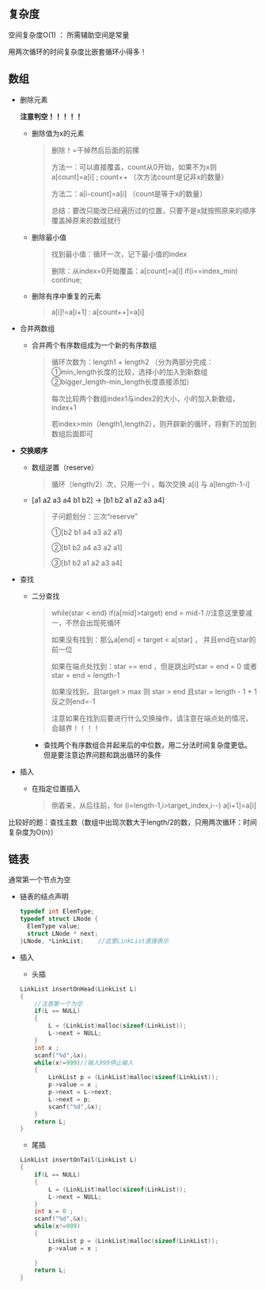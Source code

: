 ## 复杂度

空间复杂度O(1) ： 所需辅助空间是常量

用两次循环的时间复杂度比嵌套循环小得多！

## 数组

* 删除元素

  **注意判空！！！！！**

  * 删除值为x的元素

    > 删除！=干掉然后后面的前摞
    >
    > 方法一：可以直接覆盖，count从0开始，如果不为x则a[count]=a[i] ; count++    （次方法count是记非x的数量）
    >
    > 方法二：a[i-count]=a[i]   （count是等于x的数量）
    >
    > 总结：要改只能改已经遍历过的位置，只要不是x就按照原来的顺序覆盖掉原来的数组就行

  * 删除最小值

    > 找到最小值：循环一次，记下最小值的index
    >
    > 删除：从index=0开始覆盖：a[count]=a[i]    if(i==index_min) continue; 

  * 删除有序中重复的元素

    >a[i]!=a[i+1] : a[count++]=a[i]

* 合并两数组

  * 合并两个有序数组成为一个新的有序数组

    >循环次数为：length1 + length2 （分为两部分完成：①min_length长度的比较，选择小的加入到新数组②bigger_length-min_length长度直接添加）
    >
    >每次比较两个数组index1与index2的大小，小的加入新数组，index+1
    >
    >若index>min（length1,length2），则开辟新的循环，将剩下的加到数组后面即可

* **交换顺序**

  * 数组逆置（reserve）

    >循环（length/2）次，只用一个i ，每次交换 a[i] 与 a[length-1-i]

  * [a1 a2 a3 a4 b1 b2] -> [b1 b2 a1 a2 a3 a4]

    >子问题划分：三次“reserve”    
    >
    >①[b2 b1 a4 a3 a2 a1]
    >
    >②[b1 b2 a4 a3 a2 a1]
    >
    >③[b1 b2 a1 a2 a3 a4]

* 查找

  * 二分查找

    >while(star < end)     if(a[mid]>target)    end = mid-1     //注意这里要减一，不然会出现死循环
    >
    >如果没有找到：那么a[end] < target < a[star]  ， 并且end在star的前一位 
    >
    >如果在端点处找到：star == end ，但是跳出时star = end = 0 或者star = end = length-1
    >
    >如果没找到，且target > max 则 star > end 且star = length - 1 + 1反之则end=-1
    >
    >注意如果在找到后要进行什么交换操作，请注意在端点处的情况，会越界！！！！

    * 查找两个有序数组合并起来后的中位数，用二分法时间复杂度更低。但是要注意边界问题和跳出循环的条件

* 插入

  * 在指定位置插入

    >倒着来，从后往前，for (i=length-1,i>target_index,i--) a[i+1]=a[i]

比较好的题：查找主数（数组中出现次数大于length/2的数，只用两次循环：时间复杂度为O(n)）

## 链表

通常第一个节点为空

* 链表的结点声明

  ```c++
  typedef int ElemType;
  typedef struct LNode {
  	ElemType value;
  	struct LNode * next;
  }LNode, *LinkList;    //这里LinkList直接表示
  ```

* 插入

  * 头插

  ```c++
  LinkList insertOnHead(LinkList L)
  {
      //注意第一个为空
      if(L == NULL)
      {
          L = (LinkList)malloc(sizeof(LinkList));
          L->next = NULL;
      }
      int x ;
      scanf("%d",&x);
      while(x!=999)//输入999停止输入
      {
          LinkList p = (LinkList)malloc(sizeof(LinkList));
          p->value = x ;
          p->next = L->next;
          L->next = p;
          scanf("%d",&x);
      }
      return L;
  }
  ```

  * 尾插

  ```c++
  LinkList insertOnTail(LinkList L)
  {
      if(L == NULL)
      {
          L = (LinkList)malloc(sizeof(LinkList));
          L->next = NULL;
      }
      int x = 0 ;
      scanf("%d",&x);
      while(x!=999)
      {
          LinkList p = (LinkList)malloc(sizeof(LinkList));
          p->value = x ;
          
      }
      return L;
  }
  ```

